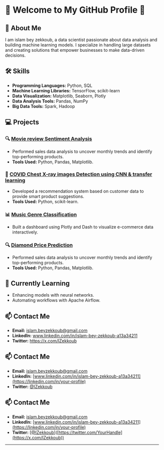 # 🌟 Welcome to My GitHub Profile 🌟

## 👋 About Me
I am islam bey zekkoub, a data scientist passionate about data analysis and building machine learning models. I specialize in handling large datasets and creating solutions that empower businesses to make data-driven decisions.

## 🛠️ Skills
- **Programming Languages:** Python, SQL
- **Machine Learning Libraries:** TensorFlow, scikit-learn
- **Data Visualization:** Matplotlib, Seaborn, Plotly
- **Data Analysis Tools:** Pandas, NumPy
- **Big Data Tools:** Spark, Hadoop 

## 💻 Projects
### 🔍 [Movie review Sentiment Analysis](https://github.com/your-repo-name)
- Performed sales data analysis to uncover monthly trends and identify top-performing products.
- **Tools Used:** Python, Pandas, Matplotlib.

### 🤖 [COVID Chest X-ray images Detection using CNN & transfer learning](https://github.com/your-repo-name)
- Developed a recommendation system based on customer data to provide smart product suggestions.
- **Tools Used:** Python, scikit-learn.

### 📊 [Music Genre Classification](https://github.com/your-repo-name)
- Built a dashboard using Plotly and Dash to visualize e-commerce data interactively.

### 🔍 [Diamond Price Prediction](https://github.com/your-repo-name)
- Performed sales data analysis to uncover monthly trends and identify top-performing products.
- **Tools Used:** Python, Pandas, Matplotlib.

## 🌱 Currently Learning
- Enhancing models with neural networks.
- Automating workflows with Apache Airflow.

## 📫 Contact Me
- **Email:** islam.beyzekkoub@gmail.com
- **LinkedIn:** www.linkedin.com/in/islam-bey-zekkoub-a13a34211
- **Twitter:** https://x.com/IZekkoub
## 📫 Contact Me
- **Email:** islam.beyzekkoub@gmail.com
- **LinkedIn:** [www.linkedin.com/in/islam-bey-zekkoub-a13a34211](https://linkedin.com/in/your-profile)
- **Twitter:** [@IZekkoub]([https://twitter.com/YourHandle](https://x.com/IZekkoub))
  
## 📫 Contact Me
- **Email:** islam.beyzekkoub@gmail.com
- **LinkedIn:** [www.linkedin.com/in/islam-bey-zekkoub-a13a34211](https://linkedin.com/in/your-profile)
- **Twitter:** [[@IZekkoub](https://x.com/IZekkoub)]([https://twitter.com/YourHandle](https://x.com/IZekkoub))
---


